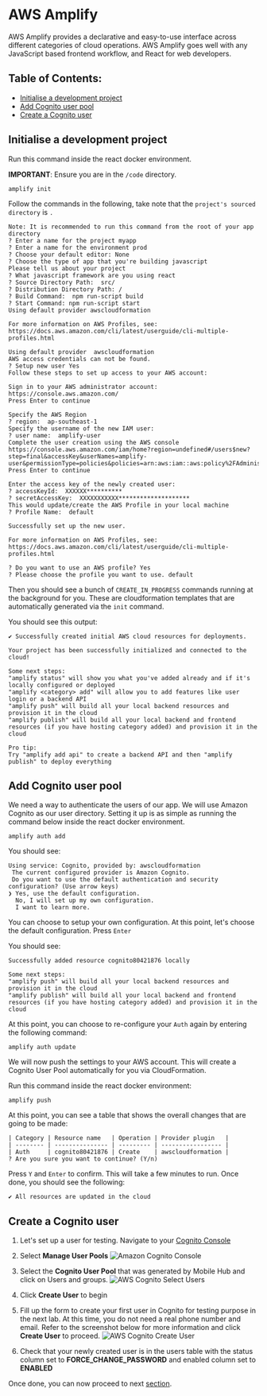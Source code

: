 # AWS Amplify

AWS Amplify provides a declarative and easy-to-use interface across different categories of cloud operations. AWS Amplify goes well with any JavaScript based frontend workflow, and React for web developers.

## Table of Contents:
* [Initialise a development project](#initialise-a-development-project)
* [Add Cognito user pool](#add-cognito-user-pool)
* [Create a Cognito user](#create-a-cognito-user)

## Initialise a development project

Run this command inside the react docker environment. 

**IMPORTANT**: Ensure you are in the ```/code``` directory.
```
amplify init
```

Follow the commands in the following, take note that the `project's sourced directory` is ``.`` 
```
Note: It is recommended to run this command from the root of your app directory
? Enter a name for the project myapp
? Enter a name for the environment prod
? Choose your default editor: None
? Choose the type of app that you're building javascript
Please tell us about your project
? What javascript framework are you using react
? Source Directory Path:  src/
? Distribution Directory Path: /
? Build Command:  npm run-script build
? Start Command: npm run-script start
Using default provider awscloudformation

For more information on AWS Profiles, see:
https://docs.aws.amazon.com/cli/latest/userguide/cli-multiple-profiles.html

Using default provider  awscloudformation
AWS access credentials can not be found.
? Setup new user Yes
Follow these steps to set up access to your AWS account:

Sign in to your AWS administrator account:
https://console.aws.amazon.com/
Press Enter to continue

Specify the AWS Region
? region:  ap-southeast-1
Specify the username of the new IAM user:
? user name:  amplify-user
Complete the user creation using the AWS console
https://console.aws.amazon.com/iam/home?region=undefined#/users$new?step=final&accessKey&userNames=amplify-user&permissionType=policies&policies=arn:aws:iam::aws:policy%2FAdministratorAccess
Press Enter to continue

Enter the access key of the newly created user:
? accessKeyId:  XXXXXX**********
? secretAccessKey:  XXXXXXXXXXX********************
This would update/create the AWS Profile in your local machine
? Profile Name:  default

Successfully set up the new user.

For more information on AWS Profiles, see:
https://docs.aws.amazon.com/cli/latest/userguide/cli-multiple-profiles.html

? Do you want to use an AWS profile? Yes
? Please choose the profile you want to use. default
```

Then you should see a bunch of `CREATE_IN_PROGRESS` commands running at the background for you. These are cloudformation templates that are automatically generated via the `init` command.

You should see this output:
```
✔ Successfully created initial AWS cloud resources for deployments.

Your project has been successfully initialized and connected to the cloud!

Some next steps:
"amplify status" will show you what you've added already and if it's locally configured or deployed
"amplify <category> add" will allow you to add features like user login or a backend API
"amplify push" will build all your local backend resources and provision it in the cloud
"amplify publish" will build all your local backend and frontend resources (if you have hosting category added) and provision it in the cloud

Pro tip:
Try "amplify add api" to create a backend API and then "amplify publish" to deploy everything
```

## Add Cognito user pool

We need a way to authenticate the users of our app. We will use Amazon Cognito as our user directory. Setting it up is as simple as running the command below inside the react docker environment.
```
amplify auth add
```

You should see:

```
Using service: Cognito, provided by: awscloudformation
 The current configured provider is Amazon Cognito. 
 Do you want to use the default authentication and security configuration? (Use arrow keys)
❯ Yes, use the default configuration. 
  No, I will set up my own configuration. 
  I want to learn more. 
```

You can choose to setup your own configuration. At this point, let's choose the default configuration. Press `Enter`

You should see:

```
Successfully added resource cognito80421876 locally

Some next steps:
"amplify push" will build all your local backend resources and provision it in the cloud
"amplify publish" will build all your local backend and frontend resources (if you have hosting category added) and provision it in the cloud
```

At this point, you can choose to re-configure your `Auth` again by entering the following command:

```
amplify auth update
```

We will now push the settings to your AWS account. This will create a Cognito User Pool automatically for you via CloudFormation.

Run this command inside the react docker environment:
```
amplify push
```

At this point, you can see a table that shows the overall changes that are going to be made:
```
| Category | Resource name   | Operation | Provider plugin   |
| -------- | --------------- | --------- | ----------------- |
| Auth     | cognito80421876 | Create    | awscloudformation |
? Are you sure you want to continue? (Y/n) 
```

Press `Y` and `Enter` to confirm. This will take a few minutes to run. Once done, you should see the following:

```
✔ All resources are updated in the cloud
```

## Create a Cognito user
1. Let's set up a user for testing. Navigate to your [Cognito Console](https://console.aws.amazon.com/cognito/home)

2. Select **Manage User Pools**
![Amazon Cognito Console](images/amazon-cognito.png)

3. Select the **Cognito User Pool** that was generated by Mobile Hub and click on Users and groups.
![AWS Cognito Select Users](images/aws-cognito-select-users-groups.png)

4. Click **Create User** to begin

5. Fill up the form to create your first user in Cognito for testing purpose in the next lab. At this time, you do not need a real phone number and email. Refer to the screenshot below for more information and click **Create User** to proceed.
![AWS Cognito Create User](images/aws-cognito-create-user.png)

6. Check that your newly created user is in the users table with the status column set to **FORCE_CHANGE_PASSWORD** and enabled column set to **ENABLED**

Once done, you can now proceed to next [section](../appsync).
